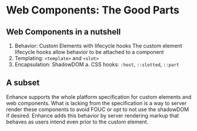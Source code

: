 # Web Components: The Good Parts

## Web Components in a nutshell
1. Behavior: Custom Elements with lifecycle hooks
    The custom element lifecycle hooks allow behavior to be attached to a component
2. Templating: `<template>` and `<slot>`
3. Encapsulation: ShadowDOM
   a. CSS hooks: `:host`, `::slotted`, `::part`


## A subset     
Enhance supports the whole platform specification for custom elements and web components. What is lacking from the specification is a way to server render these components to avoid FOUC or opt to not use the shadowDOM if desired. Enhance adds this behavior by server rendering markup that behaves as users intend even prior to the custom element. 
